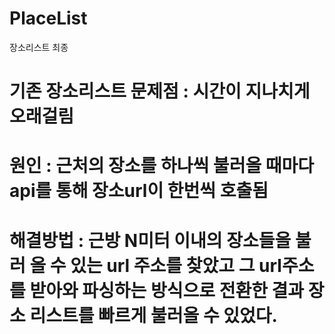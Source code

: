 # PlaceList
장소리스트 최종

# 기존 장소리스트 문제점 : 시간이 지나치게 오래걸림<br/> 
# 원인 : 근처의 장소를 하나씩 불러올 때마다 api를 통해 장소url이 한번씩 호출됨<br/>  
# 해결방법 : 근방 N미터 이내의 장소들을 불러 올 수 있는 url 주소를 찾았고 그 url주소를 받아와 파싱하는 방식으로 전환한 결과 장소 리스트를 빠르게 불러올 수 있었다.
